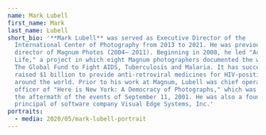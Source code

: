 ```yaml
---
name: Mark Lubell
first_name: Mark
last_name: Lubell
short_bio: '**Mark Lubell** was served as Executive Director of the
  International Center of Photography from 2013 to 2021. He was previously
  director of Magnum Photos (2004– 2011). Beginning in 2008, he led "Access to
  Life," a project in which eight Magnum photographers documented the work of
  The Global Fund to Fight AIDS, Tuberculosis and Malaria. It has successfully
  raised $1 billion to provide anti-retroviral medicines for HIV-positive people
  around the world. Prior to his work at Magnum, Lubell was chief operating
  officer of "Here is New York: A Democracy of Photographs," which was formed in
  the aftermath of the events of September 11, 2001. He was also a founding
  principal of software company Visual Edge Systems, Inc.'
portraits:
  - media: 2020/05/mark-lubell-portrait
---
```

